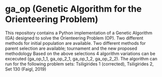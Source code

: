 # ga_op (Genetic Algorithm for the Orienteering Problem)

This repository contains a Python implementation of a Genetic Algorithm (GA) designed to solve the Orienteering Problem (OP). 
Two different methods for initial population are available. 
Two different methods for parent selection are available; tournament and the new proposed methodology
Based on the above selections 4 algorithm variations can be excecuted (ga_op_1_1, ga_op_2_1, ga_op_1_2, ga_op_2_2). 
The algorithm can run for the following problem sets: Tsiligirides 1 (corrected), Tsiligirides 2, Set 130 (Faigl, 2019)

